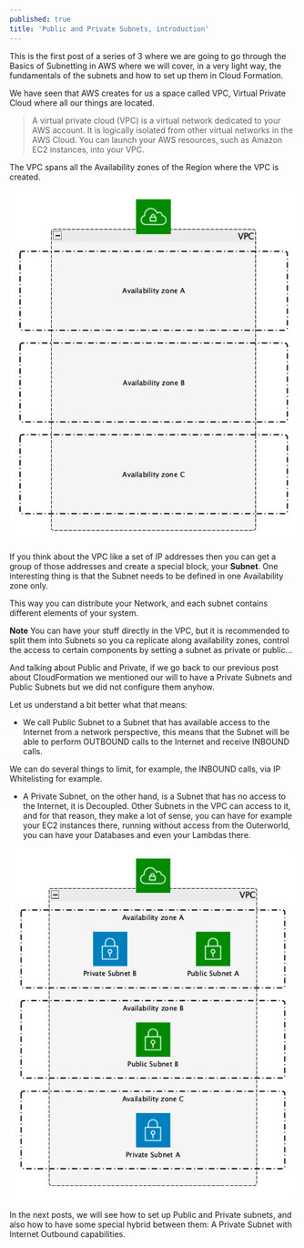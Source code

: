 ```yaml
---
published: true
title: 'Public and Private Subnets, introduction'
---
```

This is the first post of a series of 3 where we are going to go through the Basics of Subnetting in AWS where we will cover, in a very light way, the fundamentals of the subnets and how to set up them in Cloud Formation.

We have seen that AWS creates for us a space called VPC, Virtual Private Cloud where all our things are located. 

>A virtual private cloud (VPC) is a virtual network dedicated to your AWS account. It is logically isolated from other virtual networks in the AWS Cloud. You can launch your AWS resources, such as Amazon EC2 instances, into your VPC.

The VPC spans all the Availability zones of the Region where the VPC is created.

![elephant](/images/vpc.jpeg)

If you think about the VPC like a set of IP addresses then you can get a group of those addresses and create a special block, your **Subnet**. One interesting thing is that the Subnet needs to be defined in one Availability zone only.

This way you can distribute your Network, and each subnet contains different elements of your system.

**Note** You can have your stuff directly in the VPC, but it is recommended to split them into Subnets so you ca replicate along availability zones, control the access to certain components by setting a subnet as private or public...

And talking about Public and Private, if we go back to our previous post about CloudFormation we mentioned our will to have a Private Subnets and Public Subnets but we did not configure them anyhow. 

Let us understand a bit better what that means:

* We call Public Subnet to a Subnet that has available access to the Internet from a network perspective, this means that the Subnet will be able to perform OUTBOUND calls to the Internet and receive INBOUND calls.

We can do several things to limit, for example, the INBOUND calls, via IP Whitelisting for example.

* A Private Subnet, on the other hand, is a Subnet that has no access to the Internet, it is Decoupled. Other Subnets in the VPC can access to it, and for that reason, they make a lot of sense, you can have for example your EC2 instances there, running without access from the Outerworld, you can have your Databases and even your Lambdas there.

![elephant](/images/subnets.jpeg)

In the next posts, we will see how to set up Public and Private subnets, and also how to have some special hybrid between them: A Private Subnet with Internet Outbound capabilities.
